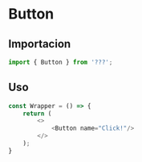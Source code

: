 # Button
## Importacion
```js
import { Button } from '???';
``````
<!-- STORY -->  
## Uso
```js
const Wrapper = () => {
    return (
        <>
            <Button name="Click!"/>
        </>
    );
}
